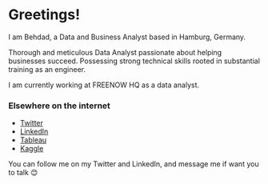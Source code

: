 # Greetings!
I am Behdad, a Data and Business Analyst based in Hamburg, Germany. 

Thorough and meticulous Data Analyst passionate about helping businesses succeed. Possessing strong technical skills rooted in substantial training as an engineer.

I am currently working at FREENOW HQ as a data analyst.


### Elsewhere on the internet

- [Twitter](https://twitter.com/behdad_ka) 
- [LinkedIn](https://linkedin.com/in/behdad-karimi)
- [Tableau](https://public.tableau.com/profile/behdadkarimi#!/)
- [Kaggle](https://www.kaggle.com/behdadkarimi)

You can follow me on my Twitter and LinkedIn, and message me if want you to talk 😊


